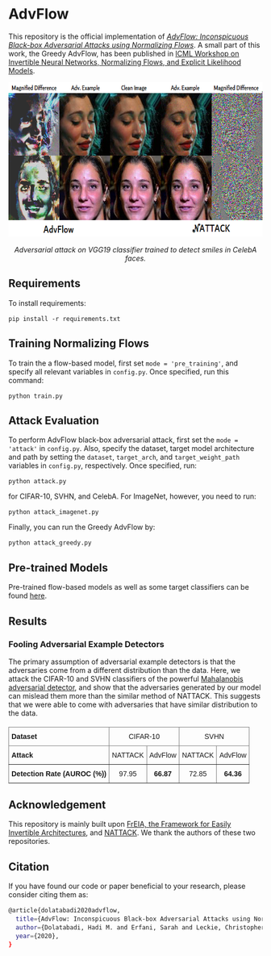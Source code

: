 # AdvFlow

This repository is the official implementation of [_AdvFlow: Inconspicuous Black-box Adversarial Attacks using Normalizing Flows_]().
A small part of this work, the Greedy AdvFlow, has been published in [ICML Workshop on Invertible Neural Networks, Normalizing Flows, and Explicit Likelihood Models](https://invertibleworkshop.github.io/accepted_papers/pdfs/36.pdf).

<p align="center">
  <img width="640" height="307" src="./images/CelebA.png">
</p>
<p align="center">
    <em>Adversarial attack on VGG19 classifier trained to detect smiles in CelebA faces.</em>
</p>

## Requirements

To install requirements:

```setup
pip install -r requirements.txt
```

## Training Normalizing Flows

To train the a flow-based model, first set `mode = 'pre_training'`, and specify all relevant variables in `config.py`. Once specified, run this command:

```train
python train.py
```

## Attack Evaluation

To perform AdvFlow black-box adversarial attack, first set the `mode = 'attack'` in `config.py`.
Also, specify the dataset, target model architecture and path by setting the `dataset`, `target_arch`, 
and `target_weight_path` variables in `config.py`, respectively. Once specified, run:

```eval
python attack.py
```

for CIFAR-10, SVHN, and CelebA. For ImageNet, however, you need to run:

```eval
python attack_imagenet.py
```

Finally, you can run the Greedy AdvFlow by:

```eval
python attack_greedy.py
```

## Pre-trained Models

Pre-trained flow-based models as well as some target classifiers can be found [here](https://drive.google.com/file/d/18J8eh-KLaPq9vUe_TwhuQMBW4WKBVX0L/view?usp=sharing).

## Results

### Fooling Adversarial Example Detectors

The primary assumption of adversarial example detectors is that the adversaries come from a different distribution than the data.
Here, we attack the CIFAR-10 and SVHN classifiers of the powerful [Mahalanobis adversarial detector](https://github.com/pokaxpoka/deep_Mahalanobis_detector), and show that the adversaries generated by our model can mislead them more than the similar method of NATTACK. This suggests that we were able to come with adversaries that have similar distribution to the data.

#### 

<style type="text/css">
.tg  {border-collapse:collapse;border-spacing:0;}
.tg td{border-color:black;border-style:solid;border-width:1px;font-family:Arial, sans-serif;font-size:14px;
  overflow:hidden;padding:10px 5px;word-break:normal;}
.tg th{border-color:black;border-style:solid;border-width:1px;font-family:Arial, sans-serif;font-size:14px;
  font-weight:normal;overflow:hidden;padding:10px 5px;word-break:normal;}
.tg .tg-c3ow{border-color:inherit;text-align:center;vertical-align:top}
.tg .tg-fymr{border-color:inherit;font-weight:bold;text-align:left;vertical-align:top}
.tg .tg-7btt{border-color:inherit;font-weight:bold;text-align:center;vertical-align:top}
</style>
<table class="tg">
<thead>
  <tr>
    <th class="tg-fymr">Dataset</th>
    <th class="tg-c3ow" colspan="2">CIFAR-10</th>
    <th class="tg-c3ow" colspan="2">SVHN</th>
  </tr>
</thead>
<tbody>
  <tr>
    <td class="tg-fymr">Attack</td>
    <td class="tg-c3ow">NATTACK</td>
    <td class="tg-c3ow">AdvFlow</td>
    <td class="tg-c3ow">NATTACK</td>
    <td class="tg-c3ow">AdvFlow</td>
  </tr>
  <tr>
    <td class="tg-fymr">Detection Rate (AUROC (%))</td>
    <td class="tg-c3ow">97.95</td>
    <td class="tg-7btt">66.87</td>
    <td class="tg-c3ow">72.85</td>
    <td class="tg-7btt">64.36</td>
  </tr>
</tbody>
</table>

## Acknowledgement

This repository is mainly built upon [FrEIA, the Framework for Easily Invertible Architectures](https://github.com/VLL-HD/FrEIA), and [NATTACK](https://github.com/Cold-Winter/Nattack).
We thank the authors of these two repositories.

## Citation

If you have found our code or paper beneficial to your research, please consider citing them as:
```bash
@article{dolatabadi2020advflow,
  title={AdvFlow: Inconspicuous Black-box Adversarial Attacks using Normalizing Flows},
  author={Dolatabadi, Hadi M. and Erfani, Sarah and Leckie, Christopher},
  year={2020},
}
```

